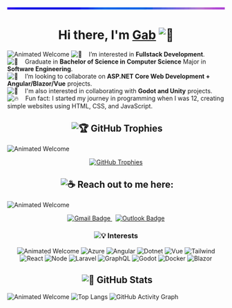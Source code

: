 <p align="center"><img src="https://raw.githubusercontent.com/AnderMendoza/AnderMendoza/main/assets/line-neon.gif" alt="Neon Line Divider" width="1000" height="5" /></p>

<h1 align="center">
  Hi there, I'm <a href="https://github.com/SirJohnGabriel">Gab</a> 
  <img src="https://fonts.gstatic.com/s/e/notoemoji/latest/1f44b_1f3fb/512.gif" alt="👋" width="38" height="38" />
</h1>

![Animated Welcome](https://user-images.githubusercontent.com/73097560/115834477-dbab4500-a447-11eb-908a-139a6edaec5c.gif)
<img><source srcset="https://fonts.gstatic.com/s/e/notoemoji/latest/1f440/512.webp" type="image/webp"><img src="https://fonts.gstatic.com/s/e/notoemoji/latest/1f440/512.gif" alt="👀" width="32" height="32"></img>&nbsp;&nbsp;&nbsp;&nbsp;I’m interested in **Fullstack Development**.<br>
<img><source srcset="https://fonts.gstatic.com/s/e/notoemoji/latest/1fabe/512.webp" type="image/webp"><img src="https://fonts.gstatic.com/s/e/notoemoji/latest/1fabe/512.gif" alt="🪾" width="32" height="32"></img>&nbsp;&nbsp;&nbsp;&nbsp;Graduate in **Bachelor of Science in Computer Science** Major in **Software Engineering**.<br>
<img><source srcset="https://fonts.gstatic.com/s/e/notoemoji/latest/1f30a/512.webp" type="image/webp"><img src="https://fonts.gstatic.com/s/e/notoemoji/latest/1f30a/512.gif" alt="🌊" width="32" height="32"></img>&nbsp;&nbsp;&nbsp;&nbsp;I’m looking to collaborate on **ASP.NET Core Web Development + Angular/Blazor/Vue** projects.<br>
<img><source srcset="https://fonts.gstatic.com/s/e/notoemoji/latest/1f47e/512.webp" type="image/webp"><img src="https://fonts.gstatic.com/s/e/notoemoji/latest/1f47e/512.gif" alt="👾" width="32" height="32"></img>&nbsp;&nbsp;&nbsp;&nbsp;I'm also interested in collaborating with **Godot and Unity** projects.<br>
<img><source srcset="https://fonts.gstatic.com/s/e/notoemoji/latest/1f525/512.webp" type="image/webp"><img src="https://fonts.gstatic.com/s/e/notoemoji/latest/1f525/512.gif" alt="🔥" width="32" height="32"></img>&nbsp;&nbsp;&nbsp;&nbsp;Fun fact: I started my journey in programming when I was 12, creating simple websites using HTML, CSS, and JavaScript.<br>
  
<h2 align="center"><img>
  <source srcset="https://fonts.gstatic.com/s/e/notoemoji/latest/1f3c6/512.webp" type="image/webp">
  <img src="https://fonts.gstatic.com/s/e/notoemoji/latest/1f3c6/512.gif" alt="🏆" width="20" height="20">
</img> GitHub Trophies</h3>

![Animated Welcome](https://user-images.githubusercontent.com/73097560/115834477-dbab4500-a447-11eb-908a-139a6edaec5c.gif)
<p align="center"><a href="https://github.com/ryo-ma/github-profile-trophy"><img src="https://github-profile-trophy.vercel.app/?username=SirJohnGabriel&theme=discord&column=4" alt="GitHub Trophies" /></a></p>

<h2 align="center"><img>
  <source srcset="https://fonts.gstatic.com/s/e/notoemoji/latest/2615/512.webp" type="image/webp">
  <img src="https://fonts.gstatic.com/s/e/notoemoji/latest/2615/512.gif" alt="☕" width="25" height="25">
</img>Reach out to me here:</h2>

![Animated Welcome](https://user-images.githubusercontent.com/73097560/115834477-dbab4500-a447-11eb-908a-139a6edaec5c.gif)

<p align="center">
  <a href="mailto:j.g.pagtalunan14@gmail.com">
    <img src="https://img.shields.io/badge/Gmail-D14836?style=for-the-badge&logo=gmail&logoColor=white" alt="Gmail Badge" />
  </a>
  &nbsp;
  <a href="mailto:johngabrielpagtalunan@hotmail.com">
    <img src="https://img.shields.io/badge/Microsoft_Outlook-0078D4?style=for-the-badge&logo=microsoft-outlook&logoColor=white" alt="Outlook Badge" />
  </a>
</p>

<h3 align="center"><img><source srcset="https://fonts.gstatic.com/s/e/notoemoji/latest/1f4a1/512.webp" type="image/webp"><img src="https://fonts.gstatic.com/s/e/notoemoji/latest/1f4a1/512.gif" alt="💡" width="20" height="20"></img> Interests</h3>

<div align="center">
  
![Animated Welcome](https://user-images.githubusercontent.com/73097560/115834477-dbab4500-a447-11eb-908a-139a6edaec5c.gif)
![Azure](https://img.shields.io/badge/Azure_DevOps-0078D7?style=for-the-badge&logo=azure-devops&logoColor=white)
![Angular](https://img.shields.io/badge/Angular-DD0031?style=for-the-badge&logo=angular&logoColor=white)
![Dotnet](https://img.shields.io/badge/.NET-512BD4?style=for-the-badge&logo=dotnet&logoColor=white)
![Vue](https://img.shields.io/badge/Vue%20js-35495E?style=for-the-badge&logo=vuedotjs&logoColor=4FC08D)
![Tailwind](https://img.shields.io/badge/Tailwind_CSS-38B2AC?style=for-the-badge&logo=tailwind-css&logoColor=white)
![React](https://img.shields.io/badge/React-20232A?style=for-the-badge&logo=react&logoColor=61DAFB)
![Node](https://img.shields.io/badge/Node%20js-339933?style=for-the-badge&logo=nodedotjs&logoColor=white)
![Laravel](https://img.shields.io/badge/Laravel-FF2D20?style=for-the-badge&logo=laravel&logoColor=white)
![GraphQL](https://img.shields.io/badge/GraphQl-E10098?style=for-the-badge&logo=graphql&logoColor=white)
![Godot](https://img.shields.io/badge/Godot-478CBF?style=for-the-badge&logo=GodotEngine&logoColor=white)
![Docker](https://img.shields.io/badge/Docker-2CA5E0?style=for-the-badge&logo=docker&logoColor=white)
![Blazor](https://img.shields.io/badge/Blazor-512BD4?style=for-the-badge&logo=blazor&logoColor=white)

</div>

<h2 align="center"><img>
  <source srcset="https://fonts.gstatic.com/s/e/notoemoji/latest/1f52e/512.webp" type="image/webp">
  <img src="https://fonts.gstatic.com/s/e/notoemoji/latest/1f52e/512.gif" alt="🔮" width="32" height="32">
</img>GitHub Stats</h2>

![Animated Welcome](https://user-images.githubusercontent.com/73097560/115834477-dbab4500-a447-11eb-908a-139a6edaec5c.gif)
![Top Langs](https://github-readme-stats.vercel.app/api/top-langs/?username=SirJohnGabriel&layout=compact&theme=gruvbox)
![GitHub Activity Graph](https://github-readme-activity-graph.vercel.app/graph?username=SirJohnGabriel&theme=react-dark)


<!---[![Anurag's GitHub stats](https://github-readme-stats.vercel.app/api?username=SirJohnGabriel&show_icons=true&theme=transparent)](https://github.com/anuraghazra/github-readme-stats)
![SirJohnGabriel's Top Languages](https://github-readme-stats.vercel.app/api/top-langs/?username=SirJohnGabriel&theme=vue-dark&show_icons=true&hide_border=true&layout=compact)
--->
<!---
SirJohnGabriel/SirJohnGabriel is a ✨ special ✨ repository because its `README.md` (this file) appears on your GitHub profile.
You can click the Preview link to take a look at your changes.
--->
